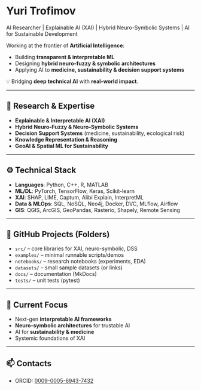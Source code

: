 # Yuri Trofimov  
AI Researcher | Explainable AI (XAI) | Hybrid Neuro-Symbolic Systems | AI for Sustainable Development  

Working at the frontier of **Artificial Intelligence**:  
- Building **transparent & interpretable ML**  
- Designing **hybrid neuro-fuzzy & symbolic architectures**  
- Applying AI to **medicine, sustainability & decision support systems**  

💡 Bridging **deep technical AI** with **real-world impact**.  

---

## 🔬 Research & Expertise  

- **Explainable & Interpretable AI (XAI)**  
- **Hybrid Neuro-Fuzzy & Neuro-Symbolic Systems**  
- **Decision Support Systems** (medicine, sustainability, ecological risk)  
- **Knowledge Representation & Reasoning**  
- **GeoAI & Spatial ML for Sustainability**  

---

## ⚙️ Technical Stack  

- **Languages**: Python, C++, R, MATLAB  
- **ML/DL**: PyTorch, TensorFlow, Keras, Scikit-learn  
- **XAI**: SHAP, LIME, Captum, Alibi Explain, InterpretML  
- **Data & MLOps**: SQL, NoSQL, Neo4j, Docker, DVC, MLflow, Airflow  
- **GIS**: QGIS, ArcGIS, GeoPandas, Rasterio, Shapely, Remote Sensing  

---

## 📂 GitHub Projects (Folders)  

- `src/` – core libraries for XAI, neuro-symbolic, DSS  
- `examples/` – minimal runnable scripts/demos  
- `notebooks/` – research notebooks (experiments, EDA)  
- `datasets/` – small sample datasets (or links)  
- `docs/` – documentation (MkDocs)  
- `tests/` – unit tests (pytest)  

---

## 🎯 Current Focus  

- Next-gen **interpretable AI frameworks**  
- **Neuro-symbolic architectures** for trustable AI  
- AI for **sustainability & medicine**  
- Systemic foundations of XAI  

---

## 📫 Contacts  

- ORCID: [0009-0005-6943-7432](https://orcid.org/0009-0005-6943-7432)
